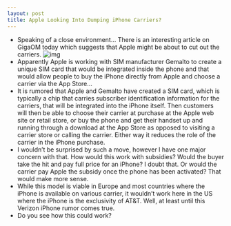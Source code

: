 ```yaml
---
layout: post
title: Apple Looking Into Dumping iPhone Carriers?
---
```

* Speaking of a close environment… There is an interesting article on GigaOM today which suggests that Apple might be about to cut out the carriers.
![img](http://media.idownloadblog.com/wp-content/uploads/2010/10/iPhone-SIM-tray-opener.jpg)
* Apparently Apple is working with SIM manufacturer Gemalto to create a unique SIM card that would be integrated inside the phone and that would allow people to buy the iPhone directly from Apple and choose a carrier via the App Store…
* It is rumored that Apple and Gemalto have created a SIM card, which is typically a chip that carries subscriber identification information for the carriers, that will be integrated into the iPhone itself. Then customers will then be able to choose their carrier at purchase at the Apple web site or retail store, or buy the phone and get their handset up and running through a download at the App Store as opposed to visiting a carrier store or calling the carrier. Either way it reduces the role of the carrier in the iPhone purchase.
* I wouldn’t be surprised by such a move, however I have one major concern with that. How would this work with subsidies? Would the buyer take the hit and pay full price for an iPhone? I doubt that. Or would the carrier pay Apple the subsidy once the phone has been activated? That would make more sense.
* While this model is viable in Europe and most countries where the iPhone is available on various carrier, it wouldn’t work here in the US where the iPhone is the exclusivity of AT&T. Well, at least until this Verizon iPhone rumor comes true.
* Do you see how this could work?


